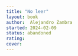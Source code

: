 ```yaml
---
title: "No leer"
layout: book
author:  Alejandro Zambra
started: 2024-02-09
status: abandoned
rating: 
cover: 
---
```


